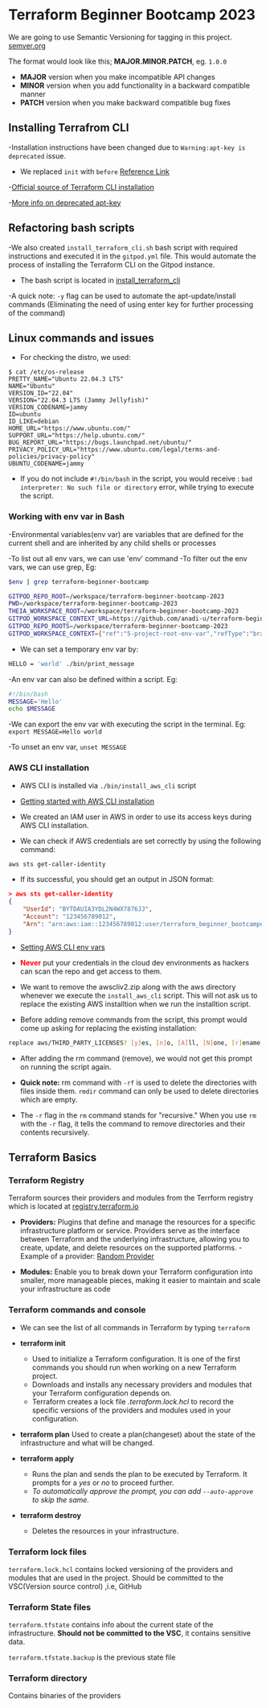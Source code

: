 # Terraform Beginner Bootcamp 2023

We are going to use Semantic Versioning for tagging in this project.
[semver.org](https://semver.org/)

The format would look like this; **MAJOR.MINOR.PATCH**, eg. `1.0.0`

- **MAJOR** version when you make incompatible API changes
- **MINOR** version when you add functionality in a backward compatible manner
- **PATCH** version when you make backward compatible bug fixes

## Installing Terrafrom CLI

-Installation instructions have been changed due to `Warning:apt-key is deprecated` issue.

- We replaced `init` with `before` 
[Reference Link](https://www.gitpod.io/docs/configure/workspaces/tasks)

-[Official source of Terraform CLI installation](https://developer.hashicorp.com/terraform/tutorials/aws-get-started/install-cli)

-[More info on deprecated apt-key](https://www.techrepublic.com/article/how-to-fix-the-apt-key-deprecated-warning-in-ubuntu/)


## Refactoring bash scripts

-We also created `install_terraform_cli.sh` bash script with required instructions and executed it in the `gitpod.yml` file.
This would automate the process of installing the Terraform CLI on the Gitpod instance.

- The bash script is located in [install_terraform_cli](/bin/install_terraform_cli.sh)

-A quick note: `-y` flag can be used to automate the apt-update/install commands (Eliminating the need of using enter key for further processing of the command)

## Linux commands and issues

- For checking the distro, we used:
```
$ cat /etc/os-release
PRETTY_NAME="Ubuntu 22.04.3 LTS"
NAME="Ubuntu"
VERSION_ID="22.04"
VERSION="22.04.3 LTS (Jammy Jellyfish)"
VERSION_CODENAME=jammy
ID=ubuntu
ID_LIKE=debian
HOME_URL="https://www.ubuntu.com/"
SUPPORT_URL="https://help.ubuntu.com/"
BUG_REPORT_URL="https://bugs.launchpad.net/ubuntu/"
PRIVACY_POLICY_URL="https://www.ubuntu.com/legal/terms-and-policies/privacy-policy"
UBUNTU_CODENAME=jammy
```

- If you do not include `#!/bin/bash` in the script, you would receive : `bad interpreter: No such file or directory` error, while trying to execute the script.


### Working with env var in Bash

-Environmental variables(env var) are variables that are defined for the current shell and are inherited by any child shells or processes

-To list out all env vars, we can use 'env' command
-To filter out the env vars, we can use grep, Eg: 

```sh
$env | grep terraform-beginner-bootcamp

GITPOD_REPO_ROOT=/workspace/terraform-beginner-bootcamp-2023
PWD=/workspace/terraform-beginner-bootcamp-2023
THEIA_WORKSPACE_ROOT=/workspace/terraform-beginner-bootcamp-2023
GITPOD_WORKSPACE_CONTEXT_URL=https://github.com/anadi-u/terraform-beginner-bootcamp-2023/tree/5-project-root-env-var
GITPOD_REPO_ROOTS=/workspace/terraform-beginner-bootcamp-2023
GITPOD_WORKSPACE_CONTEXT={"ref":"5-project-root-env-var","refType":"branch","isFile":false,"path":"","title":"anadi-u/terraform-beginner-bootcamp-2023 - 5-project-root-env-var","revision":"0deb78e837f969c562c42f5143ba39b18c96885a","repository":{"cloneUrl":"https://github.com/anadi-u/terraform-beginner-bootcamp-2023.git","host":"github.com","defaultBranch":"main","name":"terraform-beginner-bootcamp-2023","owner":"anadi-u","private":false},"normalizedContextURL":"https://github.com/anadi-u/terraform-beginner-bootcamp-2023/tree/5-project-root-env-var","checkoutLocation":"terraform-beginner-bootcamp-2023"}
```

- We can set a temporary env var by:
```sh
HELLO = 'world' ./bin/print_message
```

-An env var can also be defined within a script. Eg:

```sh
#!/bin/bash
MESSAGE='Hello'
echo $MESSAGE
```
-We can export the env var with executing the script in the terminal. Eg: `export MESSAGE=Hello world`

-To unset an env var, `unset MESSAGE`

### AWS CLI installation

- AWS CLI is installed via `./bin/install_aws_cli` script
- [Getting started with AWS CLI installation](https://docs.aws.amazon.com/cli/latest/userguide/getting-started-install.html)

- We created an IAM user in AWS in order to use its access keys during AWS CLI installation.

- We can check if AWS credentials are set correctly by using the following command:
```sh
aws sts get-caller-identity
```

- If its successful, you should get an output in JSON format:

```json
> aws sts get-caller-identity
{
    "UserId": "BYTDAUIA3YDL2N4WX7876JJ",
    "Account": "123456789012",
    "Arn": "arn:aws:iam::123456789012:user/terraform_beginner_bootcamper"
}
```

- [Setting AWS CLI env vars](https://docs.aws.amazon.com/cli/latest/userguide/cli-configure-envvars.html)

- <font color="red">**Never**</font> put your credentials in the cloud dev environments as hackers can scan the repo and get access to them.


- We want to remove the awscliv2.zip along with the aws directory whenever we execute the `install_aws_cli` script. This will not ask us to replace the existing AWS installtion when we run the installtion script.

- Before adding remove commands from the script, this prompt would come up asking for replacing the existing installation:

```sh
replace aws/THIRD_PARTY_LICENSES? [y]es, [n]o, [A]ll, [N]one, [r]ename:
```
- After adding the rm command (remove), we would not get this prompt on running the script again.

- **Quick note:** rm command with `-rf` is used to delete the directories with files inside them. `rmdir` command can only be used to delete directories which are empty.

- The `-r` flag in the `rm` command stands for "recursive." When you use `rm` with the `-r` flag, it tells the command to remove directories and their contents recursively.

## Terraform Basics

### Terraform Registry
Terraform sources their providers and modules from the Terrform registry which is located at [registry.terraform.io](registry.terraform.io)

- **Providers:**
 Plugins that define and manage the resources for a specific infrastructure platform or service. Providers serve as the interface between Terraform and the underlying infrastructure, allowing you to create, update, and delete resources on the supported platforms.
 -Example of a provider: [Random Provider](https://registry.terraform.io/providers/hashicorp/random/latest)

- **Modules:**
  Enable you to break down your Terraform configuration into smaller, more manageable pieces, making it easier to maintain and scale your infrastructure as code  

### Terraform commands and console

- We can see the list of all commands in Terraform by typing `terraform`

- **terraform init**
    - Used to initialize a Terraform configuration. It is one of the first commands you should run when working on a new Terraform project.
    - Downloads and installs any necessary providers and modules that your Terraform configuration depends on. 
    - Terraform creates a lock file *.terraform.lock.hcl* to record the specific versions of the providers and modules used in your configuration. 


- **terraform plan**
    Used to create a plan(changeset) about the state of the infrastructure and what will be changed.

- **terraform apply**
    - Runs the plan and sends the plan to be executed by Terraform. It prompts for a *yes* or *no* to proceed further.
    - *To automatically approve the prompt, you can add `--auto-approve` to skip the same.*

- **terraform destroy**
    - Deletes the resources in your infrastructure.    

### Terraform lock files

`terraform.lock.hcl` contains locked versioning of the providers and modules that are used in the project.
Should be committed to the VSC(Version source control) ,i.e, GitHub

### Terraform State files

`terraform.tfstate` contains info about the current state of the infrastructure.
**Should not be committed to the VSC**, it contains sensitive data.

`terraform.tfstate.backup` is the previous state file

### Terraform directory

Contains binaries of the providers
